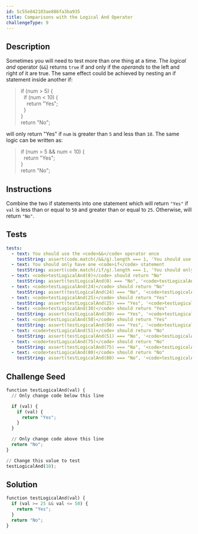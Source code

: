 ```yaml
---
id: 5c55e842103ae886fa3ba935
title: Comparisons with the Logical And Operator
challengeType: 9
---
```


## Description
<section id='description'>
Sometimes you will need to test more than one thing at a time. The <dfn>logical and</dfn> operator (<code>&&</code>) returns <code>true</code> if and only if the <dfn>operands</dfn> to the left and right of it are true.
The same effect could be achieved by nesting an if statement inside another if:
<blockquote>if (num > 5) {<br>&nbsp;&nbsp;if (num < 10) {<br>&nbsp;&nbsp;&nbsp;&nbsp;return "Yes";<br>&nbsp;&nbsp;}<br>}<br>return "No";</blockquote>
will only return "Yes" if <code>num</code> is greater than <code>5</code> and less than <code>10</code>. The same logic can be written as:
<blockquote>if (num > 5 && num < 10) {<br>&nbsp;&nbsp;return "Yes";<br>}<br>return "No";</blockquote>
</section>

## Instructions
<section id='instructions'>
Combine the two if statements into one statement which will return <code>"Yes"</code> if <code>val</code> is less than or equal to <code>50</code> and greater than or equal to <code>25</code>. Otherwise, will return <code>"No"</code>.
</section>

## Tests
<section id='tests'>

```yml
tests:
  - text: You should use the <code>&&</code> operator once
    testString: assert(code.match(/&&/g).length === 1, 'You should use the <code>&&</code> operator once');
  - text: You should only have one <code>if</code> statement
    testString: assert(code.match(/if/g).length === 1, 'You should only have one <code>if</code> statement');
  - text: <code>testLogicalAnd(0)</code> should return "No"
    testString: assert(testLogicalAnd(0) === "No", '<code>testLogicalAnd(0)</code> should return "No"');
  - text: <code>testLogicalAnd(24)</code> should return "No"
    testString: assert(testLogicalAnd(24) === "No", '<code>testLogicalAnd(24)</code> should return "No"');
  - text: <code>testLogicalAnd(25)</code> should return "Yes"
    testString: assert(testLogicalAnd(25) === "Yes", '<code>testLogicalAnd(25)</code> should return "Yes"');
  - text: <code>testLogicalAnd(30)</code> should return "Yes"
    testString: assert(testLogicalAnd(30) === "Yes", '<code>testLogicalAnd(30)</code> should return "Yes"');
  - text: <code>testLogicalAnd(50)</code> should return "Yes"
    testString: assert(testLogicalAnd(50) === "Yes", '<code>testLogicalAnd(50)</code> should return "Yes"');
  - text: <code>testLogicalAnd(51)</code> should return "No"
    testString: assert(testLogicalAnd(51) === "No", '<code>testLogicalAnd(51)</code> should return "No"');
  - text: <code>testLogicalAnd(75)</code> should return "No"
    testString: assert(testLogicalAnd(75) === "No", '<code>testLogicalAnd(75)</code> should return "No"');
  - text: <code>testLogicalAnd(80)</code> should return "No"
    testString: assert(testLogicalAnd(80) === "No", '<code>testLogicalAnd(80)</code> should return "No"');

```

</section>

## Challenge Seed
<section id='challengeSeed'>

<div id='py-seed'>

```python
function testLogicalAnd(val) {
  // Only change code below this line

  if (val) {
    if (val) {
      return "Yes";
    }
  }

  // Only change code above this line
  return "No";
}

// Change this value to test
testLogicalAnd(10);
```

</div>



</section>

## Solution
<section id='solution'>


```python
function testLogicalAnd(val) {
  if (val >= 25 && val <= 50) {
    return "Yes";
  }
  return "No";
}
```

</section>
